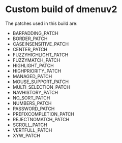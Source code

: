 # Custom build of dmenuv2

The patches used in this build are:

- BARPADDING_PATCH
- BORDER_PATCH
- CASEINSENSITIVE_PATCH
- CENTER_PATCH
- FUZZYHIGHLIGHT_PATCH
- FUZZYMATCH_PATCH
- HIGHLIGHT_PATCH
- HIGHPRIORITY_PATCH
- MANAGED_PATCH
- MOUSE_SUPPORT_PATCH
- MULTI_SELECTION_PATCH
- NAVHISTORY_PATCH
- NO_SORT_PATCH
- NUMBERS_PATCH
- PASSWORD_PATCH
- PREFIXCOMPLETION_PATCH
- REJECTNOMATCH_PATCH
- SCROLL_PATCH
- VERTFULL_PATCH
- XYW_PATCH

